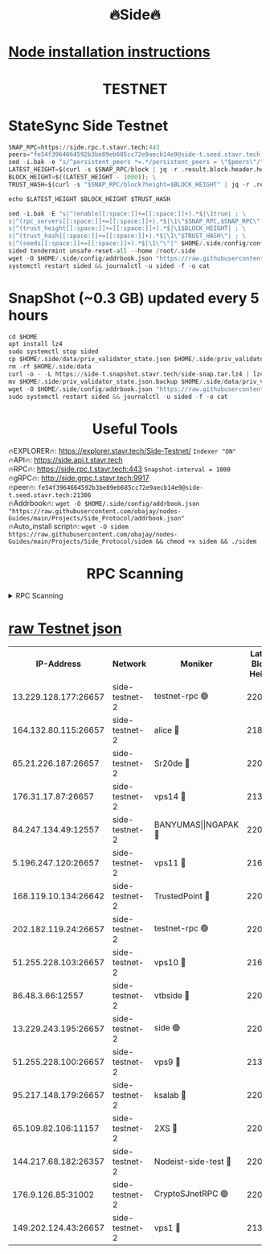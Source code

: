 <h1 align="center"> 🔥Side🔥</h1>

[Node installation instructions](https://github.com/obajay/nodes-Guides/tree/main/Projects/Side_Protocol)
=

<h1 align="center"> TESTNET</h1>

# StateSync Side Testnet
```python
SNAP_RPC=https://side.rpc.t.stavr.tech:443
peers="fe54f3964664592b3be89eb685cc72e9aecb14e9@side-t.seed.stavr.tech:21306"
sed -i.bak -e "s/^persistent_peers *=.*/persistent_peers = \"$peers\"/" $HOME/.side/config/config.toml
LATEST_HEIGHT=$(curl -s $SNAP_RPC/block | jq -r .result.block.header.height); \
BLOCK_HEIGHT=$((LATEST_HEIGHT - 1000)); \
TRUST_HASH=$(curl -s "$SNAP_RPC/block?height=$BLOCK_HEIGHT" | jq -r .result.block_id.hash)

echo $LATEST_HEIGHT $BLOCK_HEIGHT $TRUST_HASH

sed -i.bak -E "s|^(enable[[:space:]]+=[[:space:]]+).*$|\1true| ; \
s|^(rpc_servers[[:space:]]+=[[:space:]]+).*$|\1\"$SNAP_RPC,$SNAP_RPC\"| ; \
s|^(trust_height[[:space:]]+=[[:space:]]+).*$|\1$BLOCK_HEIGHT| ; \
s|^(trust_hash[[:space:]]+=[[:space:]]+).*$|\1\"$TRUST_HASH\"| ; \
s|^(seeds[[:space:]]+=[[:space:]]+).*$|\1\"\"|" $HOME/.side/config/config.toml
sided tendermint unsafe-reset-all --home /root/.side
wget -O $HOME/.side/config/addrbook.json "https://raw.githubusercontent.com/obajay/nodes-Guides/main/Projects/Side_Protocol/addrbook.json"
systemctl restart sided && journalctl -u sided -f -o cat
```
# SnapShot (~0.3 GB) updated every 5 hours
```python
cd $HOME
apt install lz4
sudo systemctl stop sided
cp $HOME/.side/data/priv_validator_state.json $HOME/.side/priv_validator_state.json.backup
rm -rf $HOME/.side/data
curl -o - -L https://side-t.snapshot.stavr.tech/side-snap.tar.lz4 | lz4 -c -d - | tar -x -C $HOME/.side --strip-components 2
mv $HOME/.side/priv_validator_state.json.backup $HOME/.side/data/priv_validator_state.json
wget -O $HOME/.side/config/addrbook.json "https://raw.githubusercontent.com/obajay/nodes-Guides/main/Projects/Side_Protocol/addrbook.json"
sudo systemctl restart sided && journalctl -u sided -f -o cat
```
 <h1 align="center"> Useful Tools</h1>
 
🔥EXPLORER🔥: https://explorer.stavr.tech/Side-Testnet/        `Indexer "ON"` \
🔥API🔥:      https://side.api.t.stavr.tech \
🔥RPC🔥:      https://side.rpc.t.stavr.tech:443              `Snapshot-interval = 1000` \
🔥gRPC🔥:     http://side.grpc.t.stavr.tech:9917 \
🔥peer🔥:     `fe54f3964664592b3be89eb685cc72e9aecb14e9@side-t.seed.stavr.tech:21306` \
🔥Addrbook🔥: ```wget -O $HOME/.side/config/addrbook.json "https://raw.githubusercontent.com/obajay/nodes-Guides/main/Projects/Side_Protocol/addrbook.json"``` \
🔥Auto_install script🔥:  `wget -O sidem https://raw.githubusercontent.com/obajay/nodes-Guides/main/Projects/Side_Protocol/sidem && chmod +x sidem && ./sidem`

<h1 align="center"> RPC Scanning</h1>

<details>
<summary>RPC Scanning</summary>

<h2 align="center"> We scan nodes in real time every 4 hours. And we provide the final result of RPC endpoints.
We cannot influence the operation of these nodes in any way. </h2>


```python
If Voting Power is higher than 0 --> then the Node is a validator of the network and may be subject to attack and be a potential threat to the chain.
```
```python
We marked such validators with a red symbol
```

</details>

[raw Testnet json](https://rpc-check.sidet.stavr.tech/sidet/rpc-sidet-result.json)
=


<table><tr><th>IP-Address</th><th>Network</th><th>Moniker</th><th>Latest Block Height</th><th>Earliest Block Height</th><th>Catching Up</th><th>Tx Index</th><th>Voting Power</th><th>Scan Time</th></tr><tr><td>13.229.128.177:26657</td><td>side-testnet-2</td><td>testnet-rpc 🟢</td><td>220758</td><td>1</td><td>False</td><td>on</td><td>0</td><td>2024-03-08T21:22:25.494186503UTC</td></tr><tr><td>164.132.80.115:26657</td><td>side-testnet-2</td><td>alice 🔴</td><td>218183</td><td>1</td><td>False</td><td>on</td><td>90</td><td>2024-03-08T21:22:26.416156490UTC</td></tr><tr><td>65.21.226.187:26657</td><td>side-testnet-2</td><td>Sr20de 🔴</td><td>220758</td><td>1</td><td>False</td><td>on</td><td>30285</td><td>2024-03-08T21:22:26.746154519UTC</td></tr><tr><td>176.31.17.87:26657</td><td>side-testnet-2</td><td>vps14 🔴</td><td>213936</td><td>1</td><td>False</td><td>on</td><td>90</td><td>2024-03-08T21:22:27.572303853UTC</td></tr><tr><td>84.247.134.49:12557</td><td>side-testnet-2</td><td>BANYUMAS||NGAPAK 🔴</td><td>220758</td><td>1</td><td>False</td><td>off</td><td>353</td><td>2024-03-08T21:22:27.954614425UTC</td></tr><tr><td>5.196.247.120:26657</td><td>side-testnet-2</td><td>vps11 🔴</td><td>216382</td><td>1</td><td>False</td><td>on</td><td>90</td><td>2024-03-08T21:22:30.826246453UTC</td></tr><tr><td>168.119.10.134:26642</td><td>side-testnet-2</td><td>TrustedPoint 🔴</td><td>220760</td><td>1</td><td>False</td><td>off</td><td>20030331</td><td>2024-03-08T21:22:39.521795869UTC</td></tr><tr><td>202.182.119.24:26657</td><td>side-testnet-2</td><td>testnet-rpc 🟢</td><td>220761</td><td>1</td><td>False</td><td>on</td><td>0</td><td>2024-03-08T21:22:40.737282569UTC</td></tr><tr><td>51.255.228.103:26657</td><td>side-testnet-2</td><td>vps10 🔴</td><td>216663</td><td>1</td><td>False</td><td>on</td><td>90</td><td>2024-03-08T21:22:41.679791834UTC</td></tr><tr><td>86.48.3.66:12557</td><td>side-testnet-2</td><td>vtbside 🔴</td><td>220761</td><td>1</td><td>False</td><td>off</td><td>32400</td><td>2024-03-08T21:22:44.107561917UTC</td></tr><tr><td>13.229.243.195:26657</td><td>side-testnet-2</td><td>side 🟢</td><td>220612</td><td>1</td><td>False</td><td>on</td><td>0</td><td>2024-03-08T21:22:45.920161674UTC</td></tr><tr><td>51.255.228.100:26657</td><td>side-testnet-2</td><td>vps9 🔴</td><td>213827</td><td>1</td><td>False</td><td>on</td><td>90</td><td>2024-03-08T21:22:56.375767921UTC</td></tr><tr><td>95.217.148.179:26657</td><td>side-testnet-2</td><td>ksalab 🔴</td><td>220760</td><td>6001</td><td>False</td><td>off</td><td>37429</td><td>2024-03-08T21:22:37.246784669UTC</td></tr><tr><td>65.109.82.106:11157</td><td>side-testnet-2</td><td>2XS 🔴</td><td>220758</td><td>10001</td><td>False</td><td>off</td><td>324</td><td>2024-03-08T21:22:22.238152024UTC</td></tr><tr><td>144.217.68.182:26357</td><td>side-testnet-2</td><td>Nodeist-side-test 🔴</td><td>220761</td><td>123001</td><td>False</td><td>off</td><td>20031610</td><td>2024-03-08T21:22:44.722501131UTC</td></tr><tr><td>176.9.126.85:31002</td><td>side-testnet-2</td><td>CryptoSJnetRPC 🟢</td><td>220763</td><td>159785</td><td>False</td><td>on</td><td>0</td><td>2024-03-08T21:22:52.586569047UTC</td></tr><tr><td>149.202.124.43:26657</td><td>side-testnet-2</td><td>vps1 🔴</td><td>213986</td><td>161001</td><td>False</td><td>on</td><td>90</td><td>2024-03-08T21:22:53.495835190UTC</td></tr></table>
